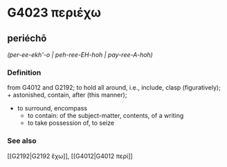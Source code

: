 # G4023 περιέχω

## periéchō

_(per-ee-ekh'-o | peh-ree-EH-hoh | pay-ree-A-hoh)_

### Definition

from G4012 and G2192; to hold all around, i.e., include, clasp (figuratively); + astonished, contain, after (this manner); 

- to surround, encompass
  - to contain: of the subject-matter, contents, of a writing
  - to take possession of, to seize

### See also

[[G2192|G2192 ἔχω]], [[G4012|G4012 περί]]
